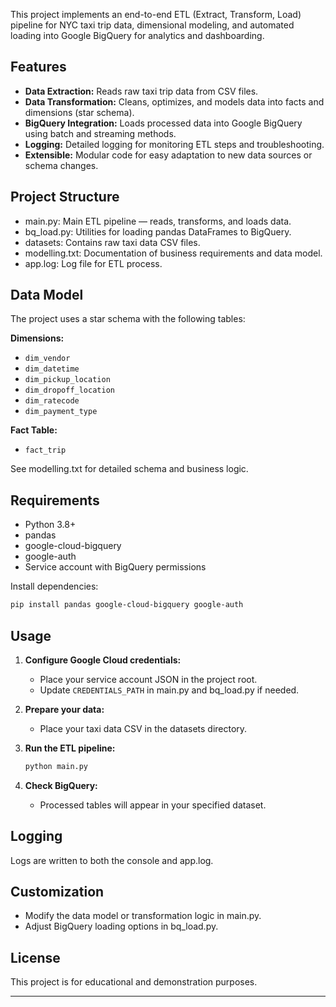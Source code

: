 This project implements an end-to-end ETL (Extract, Transform, Load) pipeline for NYC taxi trip data, dimensional modeling, and automated loading into Google BigQuery for analytics and dashboarding.

## Features

- **Data Extraction:** Reads raw taxi trip data from CSV files.
- **Data Transformation:** Cleans, optimizes, and models data into facts and dimensions (star schema).
- **BigQuery Integration:** Loads processed data into Google BigQuery using batch and streaming methods.
- **Logging:** Detailed logging for monitoring ETL steps and troubleshooting.
- **Extensible:** Modular code for easy adaptation to new data sources or schema changes.

## Project Structure

- main.py: Main ETL pipeline — reads, transforms, and loads data.
- bq_load.py: Utilities for loading pandas DataFrames to BigQuery.
- datasets: Contains raw taxi data CSV files.
- modelling.txt: Documentation of business requirements and data model.
- app.log: Log file for ETL process.

## Data Model

The project uses a star schema with the following tables:

**Dimensions:**
- `dim_vendor`
- `dim_datetime`
- `dim_pickup_location`
- `dim_dropoff_location`
- `dim_ratecode`
- `dim_payment_type`

**Fact Table:**
- `fact_trip`

See modelling.txt for detailed schema and business logic.

## Requirements

- Python 3.8+
- pandas
- google-cloud-bigquery
- google-auth
- Service account with BigQuery permissions

Install dependencies:
```sh
pip install pandas google-cloud-bigquery google-auth
```

## Usage

1. **Configure Google Cloud credentials:**
   - Place your service account JSON in the project root.
   - Update `CREDENTIALS_PATH` in main.py and bq_load.py if needed.

2. **Prepare your data:**
   - Place your taxi data CSV in the datasets directory.

3. **Run the ETL pipeline:**
   ```sh
   python main.py
   ```

4. **Check BigQuery:**
   - Processed tables will appear in your specified dataset.

## Logging

Logs are written to both the console and app.log.

## Customization

- Modify the data model or transformation logic in main.py.
- Adjust BigQuery loading options in bq_load.py.

## License

This project is for educational and demonstration purposes.

---
